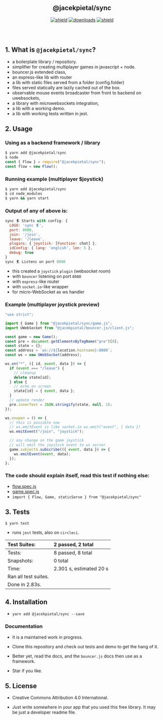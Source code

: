 <h2 align="center">
  @jacekpietal/sync
</h2>

<p align="center">
  <a href="https://badge.fury.io/js/%40jacekpietal%2Fsync"><img src="https://badge.fury.io/js/%40jacekpietal%2Fsync.svg" alt="shield" /></a>
  <a href="https://www.npmjs.com/package/@jacekpietal/sync"><img src="https://img.shields.io/npm/dt/@jacekpietal/sync.svg?style=flat-square" alt="downloads" /></a>
  <a href="https://circleci.com/gh/Prozi/sync"><img src="https://circleci.com/gh/Prozi/sync.svg?style=shield" alt="shield" /></a>
</p>

<br/><br/>

## 1. What is `@jacekpietal/sync`?

- a boilerplate library / repository.
- simplifier for creating multiplayer games in javascript + node.
- bouncer.js extended class,
- an express-like lib with router
- a lib with static files served from a folder (config.folder)
- files served statically are lazily cached out of the box.
- observable mouse events broadcaster from front to backend on uwebsockets,
- a library with microwebsockets integration,
- a lib with a working demo.
- a lib with working tests written in jest.

## 2. Usage

### Using as a backend framework / library

```javascript
$ yarn add @jacekpietal/sync
$ node
const { Flow } = require("@jacekpietal/sync");
const flow = new Flow();
```

### Running example (multiplayer \$joystick)

```bash
$ yarn add @jacekpietal/sync
$ cd node_modules
$ yarn && yarn start
```

### Output of any of above is:

```javascript
sync 🏄 Starts with config: {
  LOGO: 'sync 🏄',
  port: 8080,
  join: '/join',
  leave: '/leave',
  plugins: { joystick: [Function: chat] },
  idConfig: { lang: 'english', len: 5 },
  debug: true
}
sync 🏄 Listens on port 8080
```

- this created a `joystick` `plugin` (websocket room)
- with `bouncer` listening on port `8080`
- with `express`-like router
- with `socket.io`-like wrapper
- for micro-WebSocket as ws handler

### Example (multiplayer joystick preview)

```javascript
"use strict";

import { Game } from "@jacekpietal/sync/game.js";
import UWebSocket from "@jacekpietal/bouncer.js/client.js";

const game = new Game();
const pre = document.getElementsByTagName("pre")[0];
const state = {};
const address = `ws://${location.hostname}:8080`;
const ws = new UWebSocket(address);

ws.on("*", ({ id, event, data }) => {
  if (event === "/leave") {
    // cleanup
    delete state[id];
  } else {
    // echo on screen
    state[id] = { event, data };
  }
  // update render
  pre.innerText = JSON.stringify(state, null, 2);
});

ws.onopen = () => {
  // this is possible now
  // ws.emitEvent is like socket.io ws.emit("event", { data })
  ws.emitEvent("/join", "joystick");

  // any change on the game joystick
  // will emit the joystick event to ws server
  game.subject$.subscribe(({ event, data }) => {
    ws.emitEvent(event, data);
  });
};
```

### The code should explain itself, read this test if nothing else:

- [flow.spec.js](lib/flow.spec.js)
- [game.spec.js](lib/game.spec.js)
- `import { Flow, Game, staticServe } from "@jacekpietal/sync"`

## 3. Tests

```bash
$ yarn test
```

- runs `jest` tests, also on `circleci`.

| Test Suites:         | 2 passed, 2 total       |
| :------------------- | :---------------------- |
| Tests:               | 8 passed, 8 total       |
| Snapshots:           | 0 total                 |
| Time:                | 2.301 s, estimated 20 s |
| Ran all test suites. |
| Done in 2.83s.       |

## 4. Installation

- `yarn add @jacekpietal/sync --save`

### Documentation

- It is a maintained work in progress.

- Clone this repository and check out tests and demo to get the hang of it.

- Better yet, read the docs, and the `bouncer.js` docs then use as a framework.

- Star if you like.

## 5. License

- Creative Commons Attribution 4.0 International.

- Just write somewhere in your app that you used this free library. It may be just a developer readme file.
